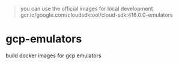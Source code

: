 > you can use the official images for local development
> gcr.io/google.com/cloudsdktool/cloud-sdk:416.0.0-emulators

# gcp-emulators
build docker images for gcp emulators
